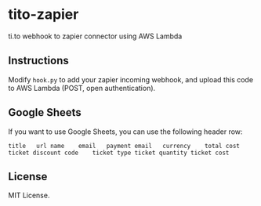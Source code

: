# tito-zapier
ti.to webhook to zapier connector using AWS Lambda

## Instructions

Modify `hook.py` to add your zapier incoming webhook, and upload this code to AWS Lambda (POST, open authentication).

## Google Sheets

If you want to use Google Sheets, you can use the following header row:

```
title	url	name	email	payment email	currency	total cost	ticket discount code	ticket type ticket quantity	ticket cost
```

## License

MIT License.
